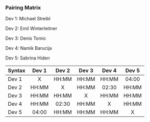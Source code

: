 
### Pairing Matrix
Dev 1: Michael Streibl

Dev 2: Emil Winterleitner

Dev 3: Denis Tomic

Dev 4: Namik Barucija

Dev 5: Sabrina Hiden


| Syntax      | Dev 1   	  | Dev 2   	  | Dev 3   	  | Dev 4   	  | Dev 5   	  |
| :---        |    :----:   |    :----:   |    :----:   |    :----:   |    :----:   |
| Dev 1       | X           | HH:MM       | HH:MM       | HH:MM       | 04:00       |
| Dev 2       | HH:MM       | X           | HH:MM       | 02:30       | HH:MM       |
| Dev 3       | HH:MM       | HH:MM       | X           | HH:MM       | HH:MM       |
| Dev 4       | HH:MM       | 02:30       | HH:MM       | X           | HH:MM       |
| Dev 5       | 04:00       | HH:MM       | HH:MM       | HH:MM       | X           |
